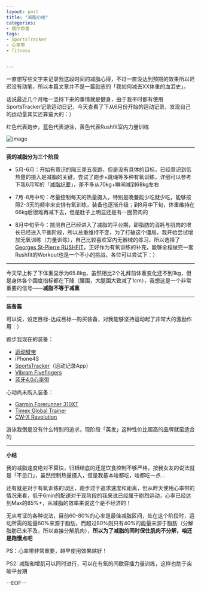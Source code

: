 ```yaml
---
layout: post
title: "减脂小结"
categories:
- 偶尔惊喜
tags:
- SportsTracker
- 心率带
- fitness


---
```


一直想写些文字来记录我这段时间的减脂心得，不过一直没达到预期的效果所以迟迟没有动笔，所以本篇文章并不是一篇励志的「我如何减去XX体重的血泪史」。

话说最近几个月唯一坚持下来的事情就是健身，由于我平时都有使用SportsTracker记录运动日记，今天查看了下从6月份开始的运动记录，发现自己的运动量其实还算蛮大的：）

红色代表跑步，蓝色代表游泳，黄色代表Rushfit室内力量训练

![image](http://gtms02.alicdn.com/tps/i2/T1raqEFa0cXXbJJx.l-953-381.png)

----

**我的减脂分为三个阶段**

* 5月-6月：开始有意识的隔三差五夜跑，但是没有具体的目标，已经意识到低热量的摄入是减脂的关键，尝试了跑步+跳绳等多种有氧训练，详细可以参考下我6月写的「[减脂纪要](http://www.besteric.com/2013/06/20/ten-things-you-need-to-know-about-losing-weight/)」，差不多从70kg+瞬间减到68kg左右

* 7月-8月中旬：尽量控制每天的热量摄入，特别是晚餐能少吃就少吃，能够按照2-3天的频率来安排有氧训练，装备也逐渐升级；到8月中下旬，体重维持在66kg后很难再减下去，但是肚子上明显还是有一圈赘肉的

* 8月中旬至今：揣测自己已经进入了减脂的平台期，即脂肪的消耗与肌肉的增长已经进入平衡阶段，所以总重维持不变，为了打破这个僵局，我开始尝试增加无氧训练（力量训练），自己比较喜欢室内无器械的练习，所以选择了 [Georges St-Pierre RUSHFIT](http://www.google.com.hk/search?q=rushfit&oq=rushfit&aqs=chrome.0.69i57j69i59j0l2j69i60l2.1389j0&sourceid=chrome&ie=UTF-8)，正好作为有氧训练的补充，能够全程做完一套Rushfit的Workout也是一个不小的挑战，各位可以尝试下：）

----

今天早上称了下体重显示为65.8kg，虽然相比2个礼拜前体重变化还不到1kg，但是身体各个围度指标都在下降（腰围，大腿围大致减了1cm），我想这是一个非常重要的信号——**减脂不等于减重**

----

**装备篇**

可以说，设定目标-达成目标—购买装备，对我能够坚持运动起了非常大的激励作用：）

跑步我现在的装备：

* [运动臂带](http://s.click.taobao.com/t?e=zGU34CA7K%2BPkqB07S4%2FK0CFcRfH0GoT805sipKkGKcweUU51C4rYT1ZZ3rHiARMfnLSFkKkq8iRSzh15x%2FSa%2BkchsL3AAe46JUv4PDcnLpaFjBQ%3D)
* iPhone4S
* [SportsTracker](http://www.sports-tracker.com/)（运动记录App）
* [Vibram Fivefingers](http://www.6pm.com/vibram-fivefingers)
* [蓝牙4.0心率带](http://s.click.taobao.com/t?e=zGU34CA7K%2BPkqB04MQzdgG69RGcaJQDLBg9qZFHKtoklJv6PmUtzS3X8vv30%2F59gTsDniSSbD2PgYijrlFM1vnARgA%3D%3D)

心动尚未购入装备：

* [Garmin Forerunner 310XT](http://www.amazon.com/Garmin-Forerunner-Waterproof-Running-Monitor/dp/B0025VKUPM/ref=sr_1_1?ie=UTF8&qid=1378116890&sr=8-1&keywords=garmin+310xt)
* [Timex Global Trainer](http://www.amazon.com/Timex-Global-Trainer-Speed-Distance/dp/B003P67HV6/ref=sr_1_1?ie=UTF8&qid=1378116934&sr=8-1&keywords=Timex+global)
* [CW-X Revolution](http://global.rakuten.com/zh-cn/store/i-may/item/hxy189/)

游泳我倒是没有什么特别的追求，现阶段「英发」这种性价比超高的品牌就蛮适合的

----

**小结**

我的减脂速度绝对不算快，归根结底的还是饮食控制不够严格，按我女友的说法就是「不忌口」，虽然控制热量摄入，但是我基本啥都吃，啥都吃一点…

还有就是对于有氧训练的误区，跑步过于追求速度和距离，但从昨天使用心率带的情况来看，低于6min的配速对于现阶段的我来说已经属于剧烈运动，心率已经达到Max的85%+，从减脂的效率来说这个是不经济的！

无从考证的各种说法，目前60-80%的心率是最佳减脂区间，处在这个阶段时，运动所需的能量60%来源于脂肪，而超过80%则只有40%的能量来源于脂肪（分解脂肪已来不及，所以直接分解肌肉），**所以为了减脂的同时保住肌肉不分解，咱还是跑慢点吧**

PS：心率带非常重要，越早使用效果越好！

PS2: 减脂和增肌可以同时进行，可以在有氧的间歇穿插力量训练，这样也助于突破平台期

--EOF--

